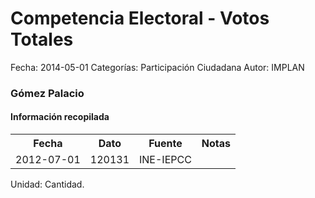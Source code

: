 Competencia Electoral - Votos Totales
=====

Fecha: 2014-05-01
Categorías: Participación Ciudadana
Autor: IMPLAN

### Gómez Palacio

#### Información recopilada

<table class="table table-hover table-bordered">
  <tr><th>Fecha</th><th>Dato</th><th>Fuente</th><th>Notas</th></tr>
  <tr><td>2012-07-01</td><td>120131</td><td>INE-IEPCC</td><td></td></tr>
</table>

Unidad: Cantidad.
